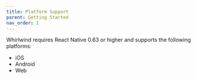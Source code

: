 ```yaml
---
title: Platform Support
parent: Getting Started
nav_order: 1
---
```


Whirlwind requires React Native 0.63 or higher and supports the following platforms:

- iOS
- Android
- Web
